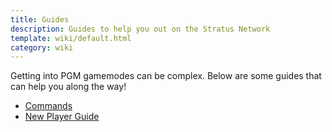 ```yaml
---
title: Guides
description: Guides to help you out on the Stratus Network
template: wiki/default.html
category: wiki
---
```


Getting into PGM gamemodes can be complex. Below are some guides that can help you along the way!

- [Commands](https://mcresourcepile.github.io/addon-project/wiki/guides/commands)
- [New Player Guide](https://mcresourcepile.github.io/addon-project/wiki/guides/newplayerguide)

